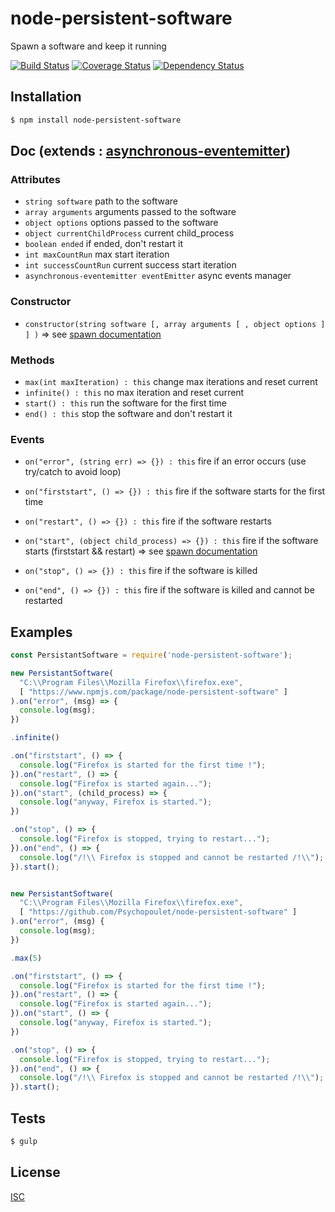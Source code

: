 # node-persistent-software
Spawn a software and keep it running

[![Build Status](https://api.travis-ci.org/Psychopoulet/node-persistent-software.svg?branch=master)](https://travis-ci.org/Psychopoulet/node-persistent-software)
[![Coverage Status](https://coveralls.io/repos/github/Psychopoulet/node-persistent-software/badge.svg?branch=master)](https://coveralls.io/github/Psychopoulet/node-persistent-software)
[![Dependency Status](https://img.shields.io/david/Psychopoulet/node-persistent-software/master.svg)](https://github.com/Psychopoulet/node-persistent-software)

## Installation

```bash
$ npm install node-persistent-software
```

## Doc (extends : [asynchronous-eventemitter](https://www.npmjs.com/package/asynchronous-eventemitter))

### Attributes

* ``` string software ``` path to the software
* ``` array arguments ``` arguments passed to the software
* ``` object options ``` options passed to the software
* ``` object currentChildProcess ``` current child_process
* ``` boolean ended ``` if ended, don't restart it
* ``` int maxCountRun ``` max start iteration
* ``` int successCountRun ``` current success start iteration
* ``` asynchronous-eventemitter eventEmitter ``` async events manager

### Constructor

* ``` constructor(string software [, array arguments [ , object options ] ] ) ``` => see [spawn documentation](https://nodejs.org/api/child_process.html#child_process_child_process_spawn_command_args_options)

### Methods

* ``` max(int maxIteration) : this ``` change max iterations and reset current
* ``` infinite() : this ``` no max iteration and reset current
* ``` start() : this ``` run the software for the first time
* ``` end() : this ``` stop the software and don't restart it

### Events

* ``` on("error", (string err) => {}) : this ``` fire if an error occurs (use try/catch to avoid loop)

* ``` on("firststart", () => {}) : this ``` fire if the software starts for the first time
* ``` on("restart", () => {}) : this ``` fire if the software restarts
* ``` on("start", (object child_process) => {}) : this ``` fire if the software starts (firststart && restart) => see [spawn documentation](https://nodejs.org/api/child_process.html#child_process_child_process_spawn_command_args_options)

* ``` on("stop", () => {}) : this ``` fire if the software is killed
* ``` on("end", () => {}) : this ``` fire if the software is killed and cannot be restarted

## Examples

```js
const PersistantSoftware = require('node-persistent-software');

new PersistantSoftware(
  "C:\\Program Files\\Mozilla Firefox\\firefox.exe",
  [ "https://www.npmjs.com/package/node-persistent-software" ]
).on("error", (msg) => {
  console.log(msg);
})

.infinite()

.on("firststart", () => {
  console.log("Firefox is started for the first time !");
}).on("restart", () => {
  console.log("Firefox is started again...");
}).on("start", (child_process) => {
  console.log("anyway, Firefox is started.");
})

.on("stop", () => {
  console.log("Firefox is stopped, trying to restart...");
}).on("end", () => {
  console.log("/!\\ Firefox is stopped and cannot be restarted /!\\");
}).start();


new PersistantSoftware(
  "C:\\Program Files\\Mozilla Firefox\\firefox.exe",
  [ "https://github.com/Psychopoulet/node-persistent-software" ]
).on("error", (msg) {
  console.log(msg);
})

.max(5)

.on("firststart", () => {
  console.log("Firefox is started for the first time !");
}).on("restart", () => {
  console.log("Firefox is started again...");
}).on("start", () => {
  console.log("anyway, Firefox is started.");
})

.on("stop", () => {
  console.log("Firefox is stopped, trying to restart...");
}).on("end", () => {
  console.log("/!\\ Firefox is stopped and cannot be restarted /!\\");
}).start();
```

## Tests

```bash
$ gulp
```

## License

  [ISC](LICENSE)
